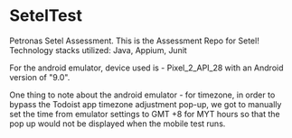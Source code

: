 # SetelTest
Petronas Setel Assessment. 
This is the Assessment Repo for Setel!
Technology stacks utilized: Java, Appium, Junit

For the android emulator, device used is - Pixel_2_API_28 with an Android version of "9.0".

One thing to note about the android emulator - for timezone, in order to bypass the Todoist app timezone adjustment pop-up, we got to manually set the time 
from emulator settings to GMT +8 for MYT hours so that the pop up would not be displayed when the mobile test runs.
